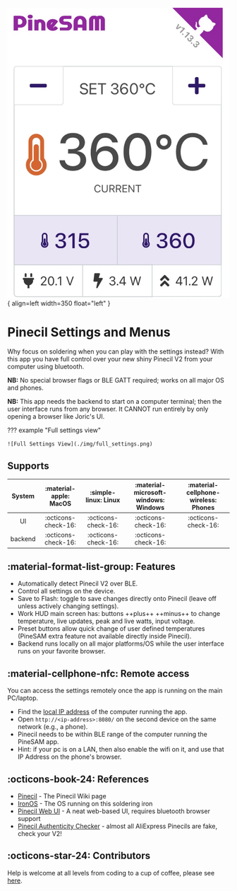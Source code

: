 
![PineSAM Work View - Heads Up Display (HUD)](./img/workHUD.png){ align=left width=350  float="left" }
# Pinecil Settings and Menus
Why focus on soldering when you can play with the settings instead? With this app you have full control over your new shiny Pinecil V2 from your computer using bluetooth.

**NB:** No special browser flags or BLE GATT required; works on all major OS and phones.

**NB:** This app needs the backend to start on a computer terminal; then the user interface runs from any browser. It CANNOT run entirely by only opening a browser like Joric's UI.

<div style="clear: both;"></div>

??? example "Full settings view"
    
    ![Full Settings View](./img/full_settings.png)

<div style="clear: both;"></div>

## Supports
 | System  | :material-apple: MacOS   | :simple-linux: Linux  | :material-microsoft-windows: Windows | :material-cellphone-wireless: Phones |
 | :-----: | :-----: | :----: | :-----: | :---: |
 | UI      |:octicons-check-16:|:octicons-check-16:|:octicons-check-16:|:octicons-check-16:|
 | backend |:octicons-check-16:|:octicons-check-16:|:octicons-check-16:|       |

## :material-format-list-group: Features

-  Automatically detect Pinecil V2 over BLE.
- Control all settings on the device.
-  Save to Flash: toggle to save changes directly onto Pinecil (leave off unless actively changing settings).
-  Work HUD main screen has: buttons ++plus++ ++minus++ to change temperature, live updates, peak and live watts, input voltage.
-  Preset buttons allow quick change of user defined temperatures (PineSAM extra feature not available directly inside Pinecil).
-  Backend runs locally on all major platforms/OS while the user interface runs on your favorite browser.

## :material-cellphone-nfc: Remote access

You can access the settings remotely once the app is running on the main PC/laptop.

* Find the [local IP address](https://lifehacker.com/how-to-find-your-local-and-external-ip-address-5833108) of the computer running the app.
* Open `http://<ip-address>:8080/` on the second device on the same network (e.g., a phone).
* Pinecil needs to be within BLE range of the computer running the PineSAM app.
* Hint: if your pc is on a LAN, then also enable the wifi on it, and use that IP Address on the phone's browser.


## :octicons-book-24: References

- [Pinecil](https://wiki.pine64.org/wiki/Pinecil) - The Pinecil Wiki page
- [IronOS](https://github.com/Ralim/IronOS) - The OS running on this soldering iron
- [Pinecil Web UI](https://github.com/joric/pinecil) - A neat web-based UI, requires bluetooth browser support
- [Pinecil Authenticity Checker](https://pinecil.pine64.org/) - almost all AliExpress Pinecils are fake, check your V2!

## :octicons-star-24: Contributors

Help is welcome at all levels from coding to a cup of coffee, please see [here](about.md).
